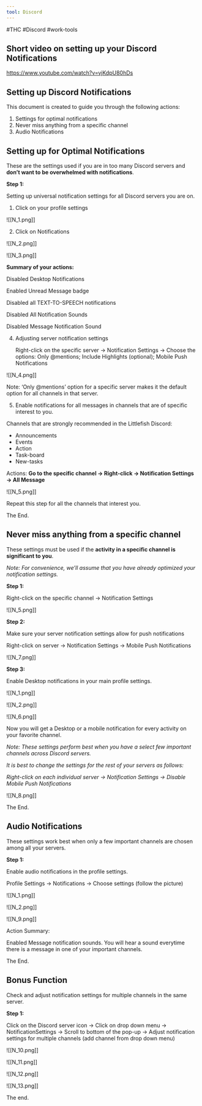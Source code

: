 ```yaml
---
tool: Discord
---
```

#THC #Discord #work-tools 

## Short video on setting up your Discord Notifications
https://www.youtube.com/watch?v=vjKdpU80hDs

## Setting up Discord Notifications

This document is created to guide you through the following actions:

1. Settings for optimal notifications 
2. Never miss anything from a specific channel
3. Audio Notifications


## Setting up for Optimal Notifications

These are the settings used if you are in too many Discord servers and **don’t want to be overwhelmed with notifications**.

**Step 1:**

Setting up universal notification settings for all Discord servers you are on.



1. Click on your profile settings

![[N_1.png]]



2. Click on Notifications

![[N_2.png]]


![[N_3.png]]
    
**Summary of your actions:**

Disabled Desktop Notifications

Enabled Unread Message badge

Disabled all TEXT-TO-SPEECH notifications

Disabled All Notification Sounds

Disabled Message Notification Sound




4. Adjusting server notification settings

    Right-click on the specific server → Notification Settings → Choose the options: Only @mentions; Include Highlights (optional); Mobile Push Notifications

![[N_4.png]]


Note: ‘Only @mentions’ option for a specific server makes it the default option for all channels in that server.






5. Enable notifications for all messages in channels that are of specific interest to you.

Channels that are strongly recommended in the Littlefish Discord:
* Announcements
* Events
* Action
* Task-board
* New-tasks


Actions:
**Go to the specific channel → Right-click → Notification Settings → All Message**

![[N_5.png]]

Repeat this step for all the channels that interest you.

The End.





## Never miss anything from a specific channel

These settings must be used if the **activity in a specific channel is significant to you**.

_Note: For convenience, we’ll assume that you have already optimized your notification settings._

**Step 1:**

Right-click on the specific channel → Notification Settings

![[N_5.png]]




**Step 2:**

Make sure your server notification settings allow for push notifications

Right-click on server → Notification Settings → Mobile Push Notifications

![[N_7.png]]




**Step 3:**

Enable Desktop notifications in your main profile settings.

![[N_1.png]]


![[N_2.png]]


![[N_6.png]]


Now you will get a Desktop or a mobile notification for every activity on your favorite channel.

_Note: These settings perform best when you have a select few important channels across Discord servers._

_It is best to change the settings for the rest of your servers as follows:_

_Right-click on each individual server → Notification Settings → Disable Mobile Push Notifications_



![[N_8.png]]

The End.




## Audio Notifications

These settings work best when only a few important channels are chosen among all your servers.

**Step 1:**

Enable audio notifications in the profile settings.

Profile Settings → Notifications → Choose settings (follow the picture)


![[N_1.png]]


![[N_2.png]]



![[N_9.png]]

 

Action Summary:

Enabled Message notification sounds. You will hear a sound everytime there is a message in one of your important channels.

The End.

## Bonus Function

Check and adjust notification settings for multiple channels in the same server.

**Step 1:**

Click on the Discord server icon → Click on drop down menu → NotificationSettings → Scroll to bottom of the pop-up → Adjust notification settings for multiple channels (add channel from drop down menu)



![[N_10.png]]





![[N_11.png]]



![[N_12.png]]

![[N_13.png]]

The end.
